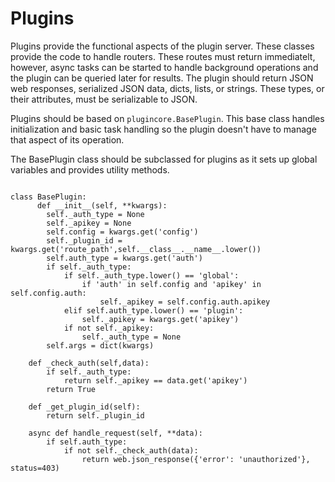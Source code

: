 # Plugins

Plugins provide the functional aspects of the plugin server. These classes provide the code to handle routers.  These routes must return immediatelt, however, async tasks can be started to handle background operations and the plugin can be queried later for results. The plugin should return JSON web responses, serialized JSON data, dicts, lists, or strings. These types, or their attributes, must be serializable to JSON. 

Plugins should be based on `plugincore.BasePlugin`. This base class handles initialization and basic task handling so the plugin doesn't have to manage that aspect of its operation. 

The BasePlugin class should be subclassed for plugins as it sets up global variables and provides utility methods. 

<pre><code>
class BasePlugin:
	  def __init__(self, **kwargs):
        self._auth_type = None
        self._apikey = None
        self.config = kwargs.get('config')
        self._plugin_id = kwargs.get('route_path',self.__class__.__name__.lower())
        self.auth_type = kwargs.get('auth')
        if self._auth_type:
            if self._auth_type.lower() == 'global':
                if 'auth' in self.config and 'apikey' in self.config.auth:
                    self._apikey = self.config.auth.apikey
            elif self.auth_type.lower() == 'plugin':
                self._apikey = kwargs.get('apikey')
            if not self._apikey:
                self._auth_type = None
        self.args = dict(kwargs)

    def _check_auth(self,data):
        if self._auth_type:
            return self._apikey == data.get('apikey')
        return True

    def _get_plugin_id(self):
        return self._plugin_id
    
    async def handle_request(self, **data):
        if self.auth_type:
            if not self._check_auth(data):
                return web.json_response({'error': 'unauthorized'}, status=403)

</code></pre>